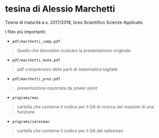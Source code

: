 # tesina di Alessio Marchetti

Tesina di maturità a.s. 2017/2018, liceo Scientifico Scienze Applicate.

I files più importanti:
* `pdf/marchetti_comp.pdf`
> Quello che dovrebbe ricalcare la presentazione originale

* `pdf/marchetti_mate.pdf`
> pdf comprensivo delle parti di matematica tagliate

* `pdf/marchetti_pres.pdf`
> presentazione esportata da power point

* `programs/max`
> cartella che contiene il codice per il GA di ricerca dei massimi di una funzione

* `programs/salesman`
> cartella che contiene il codice per il GA del salesman

